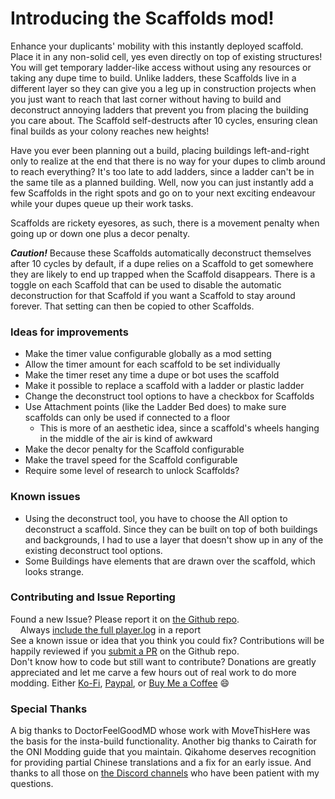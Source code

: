 # Introducing the Scaffolds mod!

Enhance your duplicants' mobility with this instantly deployed scaffold. Place it in any non-solid cell, yes even directly on top of existing structures! You will get temporary ladder-like access without using any resources or taking any dupe time to build. Unlike ladders, these Scaffolds live in a different layer so they can give you a leg up in construction projects when you just want to reach that last corner without having to build and deconstruct annoying ladders that prevent you from placing the building you care about. The Scaffold self-destructs after 10 cycles, ensuring clean final builds as your colony reaches new heights!

Have you ever been planning out a build, placing buildings left-and-right only to realize at the end that there is no way for your dupes to climb around to reach everything? It's too late to add ladders, since a ladder can't be in the same tile as a planned building. Well, now you can just instantly add a few Scaffolds in the right spots and go on to your next exciting endeavour while your dupes queue up their work tasks.

Scaffolds are rickety eyesores, as such, there is a movement penalty when going up or down one plus a decor penalty.

**_Caution!_** Because these Scaffolds automatically deconstruct themselves after 10 cycles by default, if a dupe relies on a Scaffold to get somewhere they are likely to end up trapped when the Scaffold disappears. There is a toggle on each Scaffold that can be used to disable the automatic deconstruction for that Scaffold if you want a Scaffold to stay around forever. That setting can then be copied to other Scaffolds.

### Ideas for improvements

- Make the timer value configurable globally as a mod setting
- Allow the timer amount for each scaffold to be set individually
- Make the timer reset any time a dupe or bot uses the scaffold
- Make it possible to replace a scaffold with a ladder or plastic ladder
- Change the deconstruct tool options to have a checkbox for Scaffolds
- Use Attachment points (like the Ladder Bed does) to make sure scaffolds can only be used if connected to a floor
  - This is more of an aesthetic idea, since a scaffold's wheels hanging in the middle of the air is kind of awkward
- Make the decor penalty for the Scaffold configurable
- Make the travel speed for the Scaffold configurable
- Require some level of research to unlock Scaffolds?

### Known issues

- Using the deconstruct tool, you have to choose the All option to deconstruct a scaffold. Since they can be built on top of both buildings and backgrounds, I had to use a layer that doesn't show up in any of the existing deconstruct tool options.
- Some Buildings have elements that are drawn over the scaffold, which looks strange.

### Contributing and Issue Reporting

Found a new Issue? Please report it on [the Github repo](https://github.com/nathantalewis/oni-scaffolds/issues).  
&nbsp;&nbsp;&nbsp;&nbsp;Always [include the full player.log](https://github.com/aki-art/ONI-Mods/wiki/How-to-send-a-log) in a report  
See a known issue or idea that you think you could fix? Contributions will be happily reviewed if you [submit a PR](https://github.com/nathantalewis/oni-scaffolds/compare) on the Github repo.  
Don't know how to code but still want to contribute? Donations are greatly appreciated and let me carve a few hours out of real work to do more modding. Either [Ko-Fi](https://ko-fi.com/nathantalewis), [Paypal](https://paypal.me/nathantalewis), or [Buy Me a Coffee](https://www.buymeacoffee.com/nathantalewis) :smile:

### Special Thanks

A big thanks to DoctorFeelGoodMD whose work with MoveThisHere was the basis for the insta-build functionality. Another big thanks to Cairath for the ONI Modding guide that you maintain. Qikahome deserves recognition for providing partial Chinese translations and a fix for an early issue. And thanks to all those on [the Discord channels](https://discord.gg/oxygennotincluded) who have been patient with my questions.
